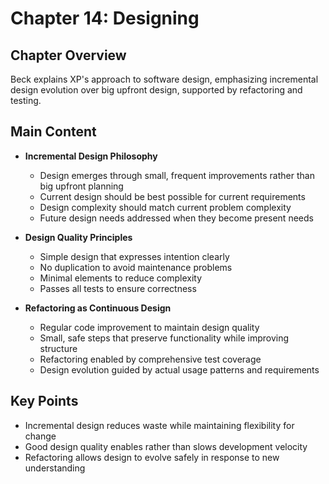 # Chapter 14: Designing

## Chapter Overview
Beck explains XP's approach to software design, emphasizing incremental design evolution over big upfront design, supported by refactoring and testing.

## Main Content
- **Incremental Design Philosophy**
  - Design emerges through small, frequent improvements rather than big upfront planning
  - Current design should be best possible for current requirements
  - Design complexity should match current problem complexity
  - Future design needs addressed when they become present needs

- **Design Quality Principles**
  - Simple design that expresses intention clearly
  - No duplication to avoid maintenance problems
  - Minimal elements to reduce complexity
  - Passes all tests to ensure correctness

- **Refactoring as Continuous Design**
  - Regular code improvement to maintain design quality
  - Small, safe steps that preserve functionality while improving structure
  - Refactoring enabled by comprehensive test coverage
  - Design evolution guided by actual usage patterns and requirements

## Key Points
- Incremental design reduces waste while maintaining flexibility for change
- Good design quality enables rather than slows development velocity
- Refactoring allows design to evolve safely in response to new understanding